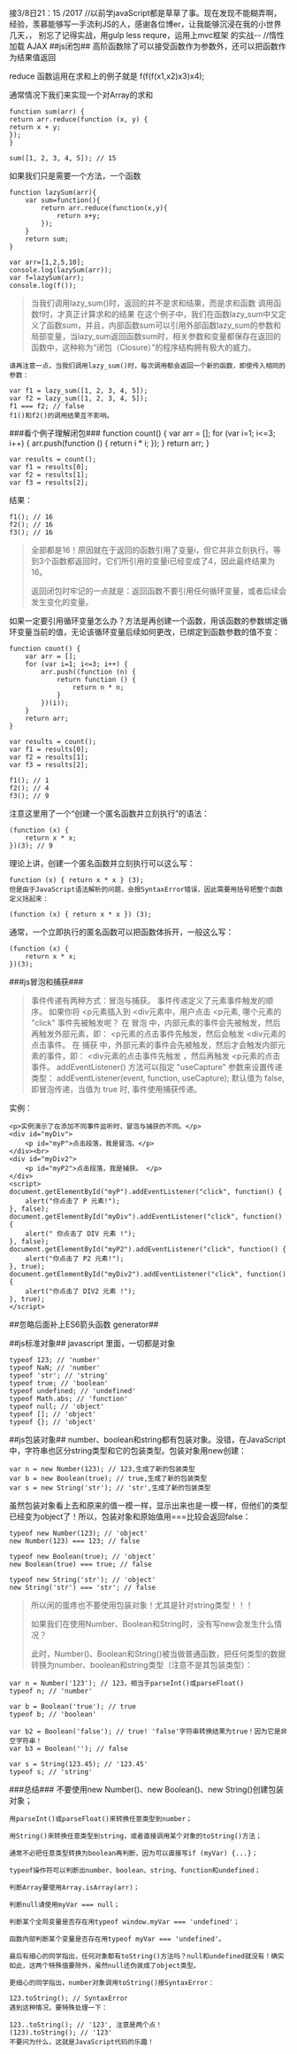 接3/8日21：15 /2017 
//以前学javaScript都是草草了事。现在发现不能糊弄啊，经验，羡慕能够写一手流利JS的人，感谢各位博er，让我能够沉浸在我的小世界几天，，
别忘了记得实战，用gulp less requre，运用上mvc框架 的实战--
//惰性加载 AJAX 
##js闭包##
	高阶函数除了可以接受函数作为参数外，还可以把函数作为结果值返回
	
reduce 函数运用在求和上的例子就是 f(f(f(x1,x2)x3)x4);
	
通常情况下我们来实现一个对Array的求和

    function sum(arr) {
    return arr.reduce(function (x, y) {
    return x + y;
    });
    }
    
    sum([1, 2, 3, 4, 5]); // 15

如果我们只是需要一个方法，一个函数
	
	function lazySum(arr){
		var sum=function(){
			return arr.reduce(function(x,y){
				return x+y;
			});
		}
		return sum;
	}
	
	var arr=[1,2,5,10];
	console.log(lazySum(arr));
	var f=lazySum(arr);
	console.log(f());
> 当我们调用lazy_sum()时，返回的并不是求和结果，而是求和函数
> 调用函数f时，才真正计算求和的结果
>     在这个例子中，我们在函数lazy_sum中又定义了函数sum，并且，内部函数sum可以引用外部函数lazy_sum的参数和局部变量，当lazy_sum返回函数sum时，相关参数和变量都保存在返回的函数中，这种称为“闭包（Closure）”的程序结构拥有极大的威力。
    
    请再注意一点，当我们调用lazy_sum()时，每次调用都会返回一个新的函数，即使传入相同的参数：
    
    var f1 = lazy_sum([1, 2, 3, 4, 5]);
    var f2 = lazy_sum([1, 2, 3, 4, 5]);
    f1 === f2; // false
    f1()和f2()的调用结果互不影响。


###看个例子理解闭包###
	function count() {
	    var arr = [];
	    for (var i=1; i<=3; i++) {
	        arr.push(function () {
	            return i * i;
	        });
	    }
	    return arr;
	}

	var results = count();
	var f1 = results[0];
	var f2 = results[1];
	var f3 = results[2];
结果：

	f1(); // 16
	f2(); // 16
	f3(); // 16
> 全部都是16！原因就在于返回的函数引用了变量i，但它并非立刻执行。等到3个函数都返回时，它们所引用的变量i已经变成了4，因此最终结果为16。
> 
> 返回闭包时牢记的一点就是：返回函数不要引用任何循环变量，或者后续会发生变化的变量。
	
如果一定要引用循环变量怎么办？方法是再创建一个函数，用该函数的参数绑定循环变量当前的值，无论该循环变量后续如何更改，已绑定到函数参数的值不变：
	
	function count() {
	    var arr = [];
	    for (var i=1; i<=3; i++) {
	        arr.push((function (n) {
	            return function () {
	                return n * n;
	            }
	        })(i));
	    }
	    return arr;
	}
	
	var results = count();
	var f1 = results[0];
	var f2 = results[1];
	var f3 = results[2];
	
	f1(); // 1
	f2(); // 4
	f3(); // 9
注意这里用了一个“创建一个匿名函数并立刻执行”的语法：
	
	(function (x) {
	    return x * x;
	})(3); // 9
理论上讲，创建一个匿名函数并立刻执行可以这么写：
	
	function (x) { return x * x } (3);
	但是由于JavaScript语法解析的问题，会报SyntaxError错误，因此需要用括号把整个函数定义括起来：
	
	(function (x) { return x * x }) (3);
通常，一个立即执行的匿名函数可以把函数体拆开，一般这么写：
	
	(function (x) {
	    return x * x;
	})(3);

###js冒泡和捕获###

> 事件传递有两种方式：冒泡与捕获。
> 事件传递定义了元素事件触发的顺序。 如果你将 <p元素插入到 <div元素中，用户点击 <p元素, 哪个元素的 "click" 事件先被触发呢？
> 在 冒泡 中，内部元素的事件会先被触发，然后再触发外部元素，即： <p元素的点击事件先触发，然后会触发 <div元素的点击事件。
> 在 捕获 中，外部元素的事件会先被触发，然后才会触发内部元素的事件，即： <div元素的点击事件先触发 ，然后再触发 <p元素的点击事件。
> addEventListener() 方法可以指定 "useCapture" 参数来设置传递类型：
>  addEventListener(event, function, useCapture);
> 默认值为 false, 即冒泡传递，当值为 true 时, 事件使用捕获传递。

实例：

	<p>实例演示了在添加不同事件监听时，冒泡与捕获的不同。</p>
	<div id="myDiv">
		<p id="myP">点击段落，我是冒泡。</p>
	</div><br>
	<div id="myDiv2">
		<p id="myP2">点击段落，我是捕获。 </p>
	</div>
	<script>
	document.getElementById("myP").addEventListener("click", function() {
	    alert("你点击了 P 元素!");
	}, false);
	document.getElementById("myDiv").addEventListener("click", function() {
	    alert(" 你点击了 DIV 元素 !");
	}, false);
	document.getElementById("myP2").addEventListener("click", function() {
	    alert("你点击了 P2 元素!");
	}, true);
	document.getElementById("myDiv2").addEventListener("click", function() {
	    alert("你点击了 DIV2 元素 !");
	}, true);
	</script>

##忽略后面补上ES6箭头函数 generator##

##js标准对象##
javascript 里面，一切都是对象

	typeof 123; // 'number'
	typeof NaN; // 'number'
	typeof 'str'; // 'string'
	typeof true; // 'boolean'
	typeof undefined; // 'undefined'
	typeof Math.abs; // 'function'
	typeof null; // 'object'
	typeof []; // 'object'
	typeof {}; // 'object'
##js包装对象##
number、boolean和string都有包装对象。没错，在JavaScript中，字符串也区分string类型和它的包装类型。包装对象用new创建：

    var n = new Number(123); // 123,生成了新的包装类型
    var b = new Boolean(true); // true,生成了新的包装类型
    var s = new String('str'); // 'str',生成了新的包装类型
虽然包装对象看上去和原来的值一模一样，显示出来也是一模一样，但他们的类型已经变为object了！所以，包装对象和原始值用===比较会返回false：

    typeof new Number(123); // 'object'
    new Number(123) === 123; // false
    
    typeof new Boolean(true); // 'object'
    new Boolean(true) === true; // false
    
    typeof new String('str'); // 'object'
    new String('str') === 'str'; // false
> 所以闲的蛋疼也不要使用包装对象！尤其是针对string类型！！！
> 
> 如果我们在使用Number、Boolean和String时，没有写new会发生什么情况？
> 
> 此时，Number()、Boolean和String()被当做普通函数，把任何类型的数据转换为number、boolean和string类型（注意不是其包装类型）：

	var n = Number('123'); // 123，相当于parseInt()或parseFloat()
	typeof n; // 'number'
	
	var b = Boolean('true'); // true
	typeof b; // 'boolean'
	
	var b2 = Boolean('false'); // true! 'false'字符串转换结果为true！因为它是非空字符串！
	var b3 = Boolean(''); // false
	
	var s = String(123.45); // '123.45'
	typeof s; // 'string'

###总结###
	不要使用new Number()、new Boolean()、new String()创建包装对象；
	
	用parseInt()或parseFloat()来转换任意类型到number；
	
	用String()来转换任意类型到string，或者直接调用某个对象的toString()方法；
	
	通常不必把任意类型转换为boolean再判断，因为可以直接写if (myVar) {...}；
	
	typeof操作符可以判断出number、boolean、string、function和undefined；
	
	判断Array要使用Array.isArray(arr)；
	
	判断null请使用myVar === null；
	
	判断某个全局变量是否存在用typeof window.myVar === 'undefined'；
	
	函数内部判断某个变量是否存在用typeof myVar === 'undefined'。
	
	最后有细心的同学指出，任何对象都有toString()方法吗？null和undefined就没有！确实如此，这两个特殊值要除外，虽然null还伪装成了object类型。
	
	更细心的同学指出，number对象调用toString()报SyntaxError：
	
	123.toString(); // SyntaxError
	遇到这种情况，要特殊处理一下：
	
	123..toString(); // '123', 注意是两个点！
	(123).toString(); // '123'
	不要问为什么，这就是JavaScript代码的乐趣！